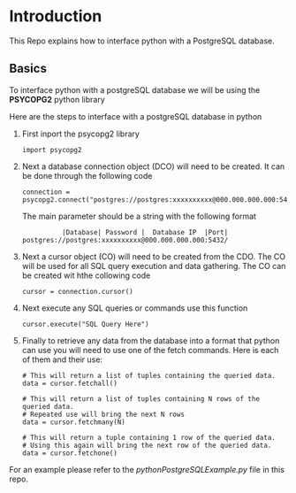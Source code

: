 # Introduction

This Repo explains how to interface python with a PostgreSQL database. 

## Basics

To interface python with a postgreSQL database we will be using the **PSYCOPG2** python library

Here are the steps to interface with a postgreSQL database in python

1. First inport the psycopg2 library
    ```
    import psycopg2
    ```
2. Next a database connection object (DCO) will need to be created. It can be done through the following code
   ```
   connection = psycopg2.connect("postgres://postgres:xxxxxxxxxx@000.000.000.000:5432/")
   ```
   The main parameter should be a string with the following format

   ```
             |Database| Password |  Database IP  |Port|
   postgres://postgres:xxxxxxxxxx@000.000.000.000:5432/
   ```
3. Next a cursor object (CO) will need to be created from the CDO. The CO will be used for all SQL query execution and data gathering. The CO can be created wit hthe collowing code
   ```
   cursor = connection.cursor()
   ```
4. Next execute any SQL queries or commands use this function
   ```
   cursor.execute("SQL Query Here")
   ```
5. Finally to retrieve any data from the database into a format that python can use you will need to use one of the fetch commands. Here is each of them and their use:
   ```
   # This will return a list of tuples containing the queried data.
   data = cursor.fetchall()

   # This will return a list of tuples containing N rows of the queried data. 
   # Repeated use will bring the next N rows
   data = cursor.fetchmany(N)

   # This will return a tuple containing 1 row of the queried data. 
   # Using this again will bring the next row of the queried data.
   data = cursor.fetchone()
   ```

For an example please refer to the *pythonPostgreSQLExample.py* file in this repo.

